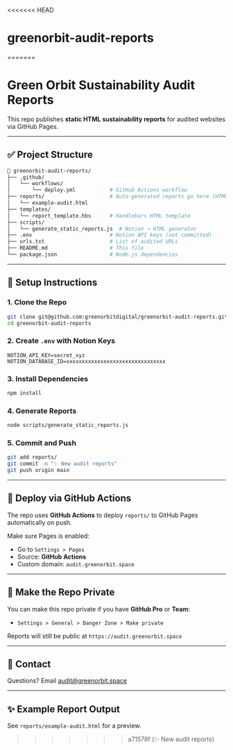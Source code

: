 <<<<<<< HEAD
# greenorbit-audit-reports
=======
# Green Orbit Sustainability Audit Reports

This repo publishes **static HTML sustainability reports** for audited websites via GitHub Pages.

---

## ✅ Project Structure

```bash
📁 greenorbit-audit-reports/
├── .github/
│   └── workflows/
│       └── deploy.yml           # GitHub Actions workflow
├── reports/                     # Auto-generated reports go here (HTML files)
│   └── example-audit.html
├── templates/
│   └── report_template.hbs      # Handlebars HTML template
├── scripts/
│   └── generate_static_reports.js  # Notion → HTML generator
├── .env                         # Notion API keys (not committed)
├── urls.txt                     # List of audited URLs
├── README.md                    # This file
└── package.json                 # Node.js dependencies
```

---

## 🚀 Setup Instructions

### 1. Clone the Repo
```bash
git clone git@github.com:greenorbitdigital/greenorbit-audit-reports.git
cd greenorbit-audit-reports
```

### 2. Create `.env` with Notion Keys
```env
NOTION_API_KEY=secret_xyz
NOTION_DATABASE_ID=xxxxxxxxxxxxxxxxxxxxxxxxxxxxxxxx
```

### 3. Install Dependencies
```bash
npm install
```

### 4. Generate Reports
```bash
node scripts/generate_static_reports.js
```

### 5. Commit and Push
```bash
git add reports/
git commit -m "✨ New audit reports"
git push origin main
```

---

## 🧠 Deploy via GitHub Actions

The repo uses **GitHub Actions** to deploy `reports/` to GitHub Pages automatically on push.

Make sure Pages is enabled:
- Go to `Settings > Pages`
- Source: **GitHub Actions**
- Custom domain: `audit.greenorbit.space`

---

## 🔐 Make the Repo Private

You can make this repo private if you have **GitHub Pro** or **Team**:
- `Settings > General > Danger Zone > Make private`

Reports will still be public at `https://audit.greenorbit.space`

---

## 📩 Contact

Questions? Email audit@greenorbit.space

---

## ✨ Example Report Output
See `reports/example-audit.html` for a preview.
>>>>>>> a71578f (✨ New audit reports)
